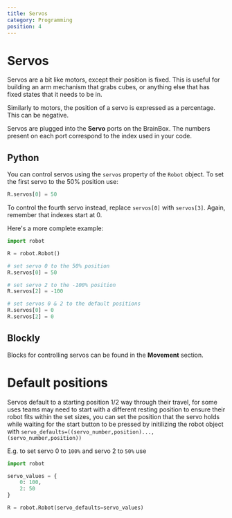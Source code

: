 ```yaml
---
title: Servos
category: Programming
position: 4
---
```

# Servos

Servos are a bit like motors, except their position is fixed. This is useful for building an arm mechanism that grabs cubes, or anything else that has fixed states that it needs to be in.

Similarly to motors, the position of a servo is expressed as a percentage. This can be negative.

Servos are plugged into the **Servo** ports on the BrainBox. The numbers present on each port correspond to the index used in your code.

## Python

You can control servos using the `servos` property of the `Robot` object. To set the first servo to the 50% position use:

```python
R.servos[0] = 50
```

To control the fourth servo instead, replace `servos[0]` with `servos[3]`. Again, remember that indexes start at 0.

Here's a more complete example:

```python
import robot

R = robot.Robot()

# set servo 0 to the 50% position
R.servos[0] = 50

# set servo 2 to the -100% position
R.servos[2] = -100

# set servos 0 & 2 to the default positions
R.servos[0] = 0
R.servos[2] = 0
```

## Blockly

Blocks for controlling servos can be found in the **Movement** section.

# Default positions

Servos default to a starting position 1/2 way through their travel, for some uses teams may need to start with a different resting position to ensure their robot fits within the set sizes, you can set the position that the servo holds while waiting for the start button to be pressed by initilizing the robot object with `servo_defaults=((servo_number,position)...,(servo_number,position))`

E.g. to set servo 0 to `100%` and servo 2 to `50%` use
```python
import robot

servo_values = {
    0: 100,
    2: 50
}

R = robot.Robot(servo_defaults=servo_values)
```


